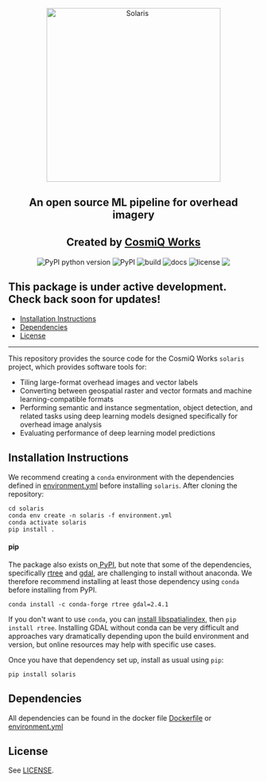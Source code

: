 <p align="center">
<img src="https://github.com/CosmiQ/solaris/raw/master/static/sol_logo.png" width="350" alt="Solaris">
</p>
<h2 align="center">An open source ML pipeline for overhead imagery</h2>
<h2 align="center">Created by <a href=http://www.cosmiqworks.org>CosmiQ Works</a></h2>
<p align="center">
<img align="center" src="https://img.shields.io/pypi/pyversions/solaris.svg" alt="PyPI python version" href="https://pypi.org/project/solaris/">
<img align="center" src="https://img.shields.io/pypi/v/solaris.svg" alt="PyPI" href="https://pypi.org/project/solaris/">
<!-- <img align="center" src="https://img.shields.io/conda/vn/conda-forge/cw-eval.svg" alt="conda-forge"> -->
<img align="center" src="https://travis-ci.com/CosmiQ/solaris.svg?branch=master" alt="build">
<img align="center" src="https://readthedocs.org/projects/solaris/badge/" alt="docs">
<img align="center" src="https://img.shields.io/github/license/cosmiq/solaris.svg" alt="license">
<!-- <img align="center" src="https://img.shields.io/docker/build/cosmiqworks/cw-eval.svg" alt="docker"> -->
<a href="https://codecov.io/gh/CosmiQ/solaris"><img align="center" src="https://codecov.io/gh/CosmiQ/solaris/branch/master/graph/badge.svg" /></a>
</p>

## This package is under active development. Check back soon for updates!

- [Installation Instructions](#installation-instructions)
- [Dependencies](#dependencies)
- [License](#license)
---
This repository provides the source code for the CosmiQ Works `solaris` project, which provides software tools for:
- Tiling large-format overhead images and vector labels
- Converting between geospatial raster and vector formats and machine learning-compatible formats
- Performing semantic and instance segmentation, object detection, and related tasks using deep learning models designed specifically for overhead image analysis
- Evaluating performance of deep learning model predictions

## Installation Instructions
We recommend creating a `conda` environment with the dependencies defined in [environment.yml](./environment.yml) before installing `solaris`. After cloning the repository:
```
cd solaris
conda env create -n solaris -f environment.yml
conda activate solaris
pip install .
```

#### pip

The package also exists on[ PyPI](https://pypi.org), but note that some of the dependencies, specifically [rtree](https://github.com/Toblerity/) and [gdal](https://www.gdal.org), are challenging to install without anaconda. We therefore recommend installing at least those dependency using `conda` before installing from PyPI.

```
conda install -c conda-forge rtree gdal=2.4.1
```
If you don't want to use `conda`, you can [install libspatialindex](https://libspatialindex.org), then `pip install rtree`. Installing GDAL without conda can be very difficult and approaches vary dramatically depending upon the build environment and version, but online resources may help with specific use cases.

Once you have that dependency set up, install as usual using `pip`:

```
pip install solaris
```

<!-- #### Docker

You may also use our Docker container:
```
docker pull cosmiqworks/solaris
``` -->

<!-- ## API Documentation
See the [readthedocs](https://cw-eval.readthedocs.io/) page. -->

## Dependencies
All dependencies can be found in the docker file [Dockerfile](./Dockerfile) or
[environment.yml](./environment.yml)

## License
See [LICENSE](./LICENSE.txt).
<!--
## Traffic
![GitHub](https://img.shields.io/github/downloads/cosmiq/cw-eval/total.svg)
![PyPI](https://img.shields.io/pypi/dm/cw-eval.svg)
![Conda](https://img.shields.io/conda/dn/conda-forge/cw-eval.svg) -->
